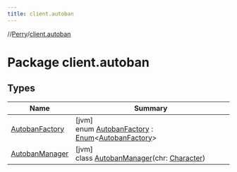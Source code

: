 ```yaml
---
title: client.autoban
---
```

//[Perry](../../index.html)/[client.autoban](index.html)



# Package client.autoban



## Types


| Name | Summary |
|---|---|
| [AutobanFactory](-autoban-factory/index.html) | [jvm]<br>enum [AutobanFactory](-autoban-factory/index.html) : [Enum](https://kotlinlang.org/api/latest/jvm/stdlib/kotlin/-enum/index.html)&lt;[AutobanFactory](-autoban-factory/index.html)&gt; |
| [AutobanManager](-autoban-manager/index.html) | [jvm]<br>class [AutobanManager](-autoban-manager/index.html)(chr: [Character](../client/-character/index.html)) |


